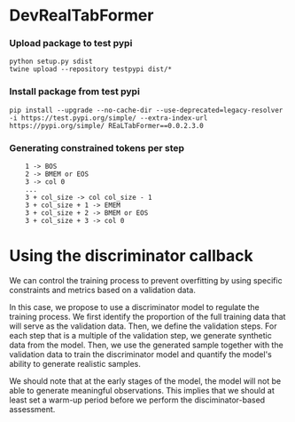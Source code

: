 # DevRealTabFormer


### Upload package to test pypi

```
python setup.py sdist
twine upload --repository testpypi dist/*
```

### Install package from test pypi
```
pip install --upgrade --no-cache-dir --use-deprecated=legacy-resolver -i https://test.pypi.org/simple/ --extra-index-url https://pypi.org/simple/ REaLTabFormer==0.0.2.3.0
```


### Generating constrained tokens per step
```
    1 -> BOS
    2 -> BMEM or EOS
    3 -> col 0
    ...
    3 + col_size -> col col_size - 1
    3 + col_size + 1 -> EMEM
    3 + col_size + 2 -> BMEM or EOS
    3 + col_size + 3 -> col 0
```


# Using the discriminator callback

We can control the training process to prevent overfitting by using specific constraints and metrics based on a validation data.

In this case, we propose to use a discriminator model to regulate the training process. We first identify the proportion of the full training data that will serve as the validation data. Then, we define the validation steps. For each step that is a multiple of the validation step, we generate synthetic data from the model. Then, we use the generated sample together with the validation data to train the discriminator model and quantify the model's ability to generate realistic samples.

We should note that at the early stages of the model, the model will not be able to generate meaningful observations. This implies that we should at least set a warm-up period before we perform the disciminator-based assessment.
